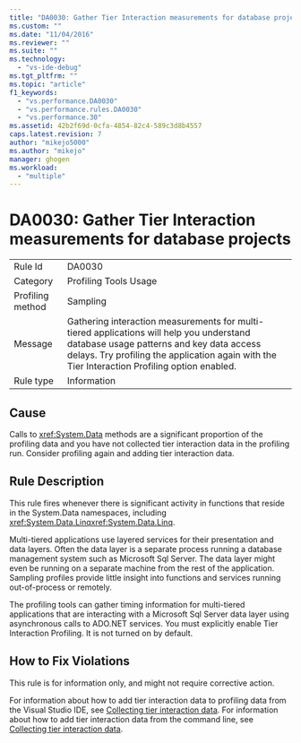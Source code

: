 ```yaml
---
title: "DA0030: Gather Tier Interaction measurements for database projects | Microsoft Docs"
ms.custom: ""
ms.date: "11/04/2016"
ms.reviewer: ""
ms.suite: ""
ms.technology: 
  - "vs-ide-debug"
ms.tgt_pltfrm: ""
ms.topic: "article"
f1_keywords: 
  - "vs.performance.DA0030"
  - "vs.performance.rules.DA0030"
  - "vs.performance.30"
ms.assetid: 42b2f69d-0cfa-4854-82c4-589c3d8b4557
caps.latest.revision: 7
author: "mikejo5000"
ms.author: "mikejo"
manager: ghogen
ms.workload: 
  - "multiple"
---
```

# DA0030: Gather Tier Interaction measurements for database projects
|||  
|-|-|  
|Rule Id|DA0030|  
|Category|Profiling Tools Usage|  
|Profiling method|Sampling|  
|Message|Gathering interaction measurements for multi-tiered applications will help you understand database usage patterns and key data access delays. Try profiling the application again with the Tier Interaction Profiling option enabled.|  
|Rule type|Information|  
  
## Cause  
 Calls to <xref:System.Data> methods are a significant proportion of the profiling data and you have not collected tier interaction data in the profiling run. Consider profiling again and adding tier interaction data.  
  
## Rule Description  
 This rule fires whenever there is significant activity in functions that reside in the System.Data namespaces, including <xref:System.Data.Linq><xref:System.Data.Linq>.  
  
 Multi-tiered applications use layered services for their presentation and data layers. Often the data layer is a separate process running a database management system such as Microsoft Sql Server. The data layer might even be running on a separate machine from the rest of the application. Sampling profiles provide little insight into functions and services running out-of-process or remotely.  
  
 The profiling tools can gather timing information for multi-tiered applications that are interacting with a Microsoft Sql Server data layer using asynchronous calls to ADO.NET services. You must explicitly enable Tier Interaction Profiling. It is not turned on by default.  
  
## How to Fix Violations  
 This rule is for information only, and might not require corrective action.  
  
 For information about how to add tier interaction data to profiling data from the Visual Studio IDE, see [Collecting tier interaction data](../profiling/collecting-tier-interaction-data.md). For information about how to add tier interaction data from the command line, see [Collecting tier interaction data](../profiling/adding-tier-interaction-data-from-the-command-line.md).